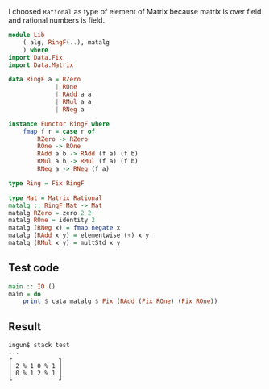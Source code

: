I choosed `Rational` as type of element of Matrix because matrix is over field and rational numbers is field.
```haskell
module Lib
    ( alg, RingF(..), matalg
    ) where
import Data.Fix
import Data.Matrix

data RingF a = RZero
             | ROne
             | RAdd a a 
             | RMul a a
             | RNeg a

instance Functor RingF where
    fmap f r = case r of
        RZero -> RZero
        ROne -> ROne
        RAdd a b -> RAdd (f a) (f b)
        RMul a b -> RMul (f a) (f b)
        RNeg a -> RNeg (f a)

type Ring = Fix RingF

type Mat = Matrix Rational
matalg :: RingF Mat -> Mat
matalg RZero = zero 2 2 
matalg ROne = identity 2 
matalg (RNeg x) = fmap negate x 
matalg (RAdd x y) = elementwise (+) x y 
matalg (RMul x y) = multStd x y 
```
## Test code

```haskell
main :: IO ()
main = do
    print $ cata matalg $ Fix (RAdd (Fix ROne) (Fix ROne))
```

## Result

```shell
ingun$ stack test
...
┌             ┐
│ 2 % 1 0 % 1 │
│ 0 % 1 2 % 1 │
└             ┘
```